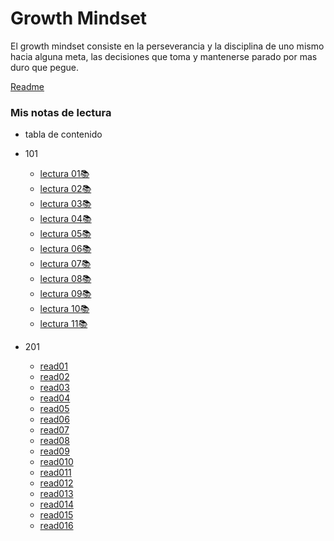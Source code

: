# Growth Mindset
El growth mindset consiste en la perseverancia y la disciplina de uno mismo hacia alguna meta, las decisiones que toma y mantenerse parado por mas duro que pegue.

[Readme](./README.md)

### Mis notas de lectura 

- tabla de contenido 

- 101 
    - [lectura 01📚]("./101/read-01.md")
    - [lectura 02📚]("./101/read-02.md")
    - [lectura 03📚]("./101/read-03.md")
    - [lectura 04📚]("./101/read-04.md")
    - [lectura 05📚]("./101/read-05.md")
    - [lectura 06📚]("./101/read-06.md")
    - [lectura 07📚]("./101/read-07.md")
    - [lectura 08📚]("./101/read-08.md")
    - [lectura 09📚]("./101/read-09.md")
    - [lectura 10📚]("./101/read-10.md")
    - [lectura 11📚]("./101/read-11.md")
  
-  201
   -  [read01]("./101/read-01.md")
   -  [read02]("./101/read-02.md")
   -  [read03]("./101/read-03.md")
   -  [read04]("./101/read-04.md")
   -  [read05]("./101/read-05.md")
   -  [read06]("./101/read-06.md")
   -  [read07]("./101/read-07.md")
   -  [read08]("./101/read-08.md")
   -  [read09]("./101/read-09.md")
   -  [read010]("./101/read-10.md")
   -  [read011]("./101/read-11.md")
   -  [read012]("./101/read-12.md")
   -  [read013]("./101/read-13.md")
   -  [read014]("./101/read-14.md")
   -  [read015]("./101/read-15.md")
   -  [read016]("./101/read-16.md")